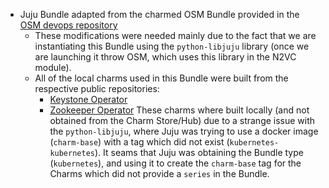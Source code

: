  - Juju Bundle adapted from the charmed OSM Bundle provided in the [OSM devops repository](https://osm.etsi.org/gitlab/osm/devops/-/tree/master/installers/charm/bundles/osm) 
	- These modifications were needed mainly due to the fact that we are instantiating this Bundle using the `python-libjuju` library (once we are launching it throw OSM, which uses this library in the N2VC module).
	- All of the local charms used in this Bundle were built from the respective public repositories:
	   - [Keystone Operator](https://github.com/davigar15/keystone-operator)
	   - [Zookeeper Operator](https://github.com/canonical/zookeeper-k8s-operator)
	   These charms where built locally (and not obtained from the Charm Store/Hub) due to a strange issue with the `python-libjuju`, where Juju was trying to use a docker image (`charm-base`) with a tag which did not exist (`kubernetes-kubernetes`). It seams that Juju was obtaining the Bundle type (`kubernetes`), and using it to create the `charm-base` tag for the Charms which did not provide a `series` in the Bundle.